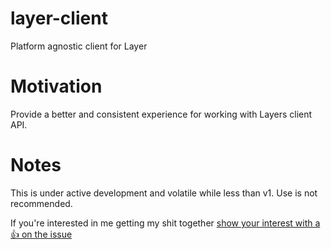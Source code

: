 # layer-client
Platform agnostic client for Layer

# Motivation
Provide a better and consistent experience for working with Layers client API.

# Notes
This is under active development and volatile while less than v1. Use is not recommended.

If you're interested in me getting my shit together [show your interest with a :+1: on the issue](https://github.com/evanrs/layer-client/issues/1)
